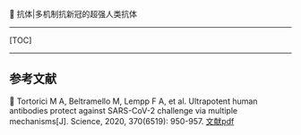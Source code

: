 👏 抗体|多机制抗新冠的超强人类抗体

---
[TOC]

---


## 参考文献
📜 Tortorici M A, Beltramello M, Lempp F A, et al. Ultrapotent human antibodies protect against SARS-CoV-2 challenge via multiple mechanisms[J]. Science, 2020, 370(6519): 950-957. [文献pdf](./抗体多机制抗新冠的超强人类抗体/370_950.pdf)